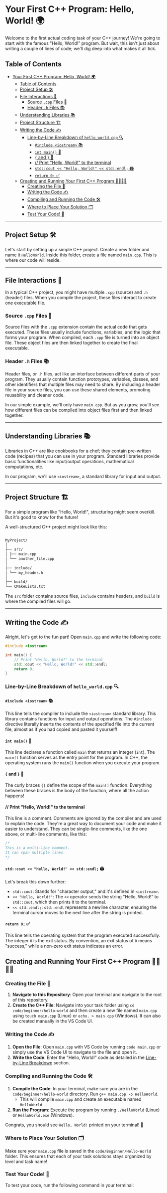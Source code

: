 # Your First C++ Program: Hello, World! 🌍

Welcome to the first actual coding task of your C++ journey! We're going to start with the famous "Hello, World!" program. But wait, this isn't just about writing a couple of lines of code; we'll dig deep into what makes it all tick.

## Table of Contents
- [Your First C++ Program: Hello, World! 🌍](#your-first-c-program-hello-world-)
  - [Table of Contents](#table-of-contents)
  - [Project Setup 🛠](#project-setup-)
  - [File Interactions 🤝](#file-interactions-)
    - [Source `.cpp` Files 📜](#source-cpp-files-)
    - [Header `.h` Files 📚](#header-h-files-)
  - [Understanding Libraries 📚](#understanding-libraries-)
  - [Project Structure 🏗](#project-structure-)
  - [Writing the Code ✍️](#writing-the-code-️)
    - [Line-by-Line Breakdown of `hello_world.cpp` 🔍](#line-by-line-breakdown-of-hello_worldcpp-)
      - [`#include <iostream>` 📚](#include-iostream-)
      - [`int main()` 🚀](#int-main-)
      - [`{` and `}` 📏](#-and--)
      - [// Print "Hello, World!" to the terminal](#-print-hello-world-to-the-terminal)
      - [`std::cout << "Hello, World!" << std::endl;` 🖨](#stdcout--hello-world--stdendl-)
      - [`return 0;` ✅](#return-0-)
  - [Creating and Running Your First C++ Program 🏃‍♀️🏃‍♂️](#creating-and-running-your-first-c-program-️️)
    - [Creating the File 📄](#creating-the-file-)
    - [Writing the Code ✍️](#writing-the-code-️-1)
    - [Compiling and Running the Code 🛠](#compiling-and-running-the-code-)
    - [Where to Place Your Solution 🗂](#where-to-place-your-solution-)
    - [Test Your Code! 🧪](#test-your-code-)

---

## Project Setup 🛠

Let's start by setting up a simple C++ project. Create a new folder and name it `HelloWorld`. Inside this folder, create a file named `main.cpp`. This is where our code will reside.

---

## File Interactions 🤝

In a typical C++ project, you might have multiple `.cpp` (source) and `.h` (header) files. When you compile the project, these files interact to create one executable file.

### Source `.cpp` Files 📜

Source files with the `.cpp` extension contain the actual code that gets executed. These files usually include functions, variables, and the logic that forms your program. When compiled, each `.cpp` file is turned into an object file. These object files are then linked together to create the final executable.

### Header `.h` Files 📚

Header files, or `.h` files, act like an interface between different parts of your program. They usually contain function prototypes, variables, classes, and other identifiers that multiple files may need to share. By including a header file in your source files, you can use these shared elements, promoting reusability and cleaner code.

In our simple example, we'll only have `main.cpp`. But as you grow, you'll see how different files can be compiled into object files first and then linked together.


---

## Understanding Libraries 📚

Libraries in C++ are like cookbooks for a chef; they contain pre-written code (recipes) that you can use in your program. Standard libraries provide basic functionalities like input/output operations, mathematical computations, etc.

In our program, we'll use `<iostream>`, a standard library for input and output.

---

## Project Structure 🏗

For a simple program like "Hello, World!", structuring might seem overkill. But it's good to know for the future!

A well-structured C++ project might look like this:

```bash

MyProject/
│
├── src/
│ ├── main.cpp
│ └── another_file.cpp
│
├── include/
│ └── my_header.h
│
├── build/
└── CMakeLists.txt

```


The `src` folder contains source files, `include` contains headers, and `build` is where the compiled files will go.

---

## Writing the Code ✍️

Alright, let's get to the fun part! Open `main.cpp` and write the following code:

```cpp
#include <iostream>

int main() {
    // Print "Hello, World!" to the terminal
    std::cout << "Hello, World!" << std::endl;
    return 0;
}
```

### Line-by-Line Breakdown of `hello_world.cpp` 🔍

#### `#include <iostream>` 📚
This line tells the compiler to include the `<iostream>` standard library. This library contains functions for input and output operations. The `#include` directive literally inserts the contents of the specified file into the current file, almost as if you had copied and pasted it yourself!

#### `int main()` 🚀
This line declares a function called `main` that returns an integer (`int`). The `main()` function serves as the entry point for the program. In C++, the operating system runs the `main()` function when you execute your program.

#### `{` and `}` 📏
The curly braces `{}` define the scope of the `main()` function. Everything between these braces is the body of the function, where all the action happens!

#### // Print "Hello, World!" to the terminal
This line is a comment. Comments are ignored by the compiler and are used to explain the code. They're a great way to document your code and make it easier to understand.
They can be single-line comments, like the one above, or multi-line comments, like this:

```cpp
/*
This is a multi-line comment.
It can span multiple lines.
*/
```

#### `std::cout << "Hello, World!" << std::endl;` 🖨
Let's break this down further:

- `std::cout`: Stands for "character output," and it's defined in `<iostream>`.
- `<< "Hello, World!"`: The `<<` operator sends the string "Hello, World!" to `std::cout`, which then prints it to the terminal.
- `<< std::endl;`: `std::endl` represents a newline character, ensuring the terminal cursor moves to the next line after the string is printed.

#### `return 0;` ✅
This line tells the operating system that the program executed successfully. The integer `0` is the exit status. By convention, an exit status of `0` means "success," while a non-zero exit status indicates an error.

## Creating and Running Your First C++ Program 🏃‍♀️🏃‍♂️

### Creating the File 📄

1. **Navigate to this Repository**: Open your terminal and navigate to the root of this repository. 
2. **Create the C++ File**: Navigate into your task folder using `cd code/beginner/hello-world` and then create a new file named `main.cpp` using `touch main.cpp` (Linux) or `echo. > main.cpp` (Windows). It can also be created manually in the VS Code UI.

### Writing the Code ✍️

1. **Open the File**: Open `main.cpp` with VS Code by running `code main.cpp` or simply use the VS Code UI to navigate to the file and open it.
2. **Write the Code**: Enter the "Hello, World!" code as detailed in the [Line-by-Line Breakdown](#line-by-line-breakdown-of-hello_worldcpp-) section.

### Compiling and Running the Code 🛠

1. **Compile the Code**: In your terminal, make sure you are in the `code/beginner/hello-world` directory. Run `g++ main.cpp -o HelloWorld`.
   - This will compile `main.cpp` and create an executable named `HelloWorld`.
2. **Run the Program**: Execute the program by running `./HelloWorld` (Linux) or `HelloWorld.exe` (Windows).

Congrats, you should see `Hello, World!` printed on your terminal! 🎉

### Where to Place Your Solution 🗂

Make sure your `main.cpp` file is saved in the `code/Beginner/Hello-World` folder. This ensures that each of your task solutions stays organized by level and task name!

### Test Your Code! 🧪

To test your code, run the following command in your terminal:

```bash

